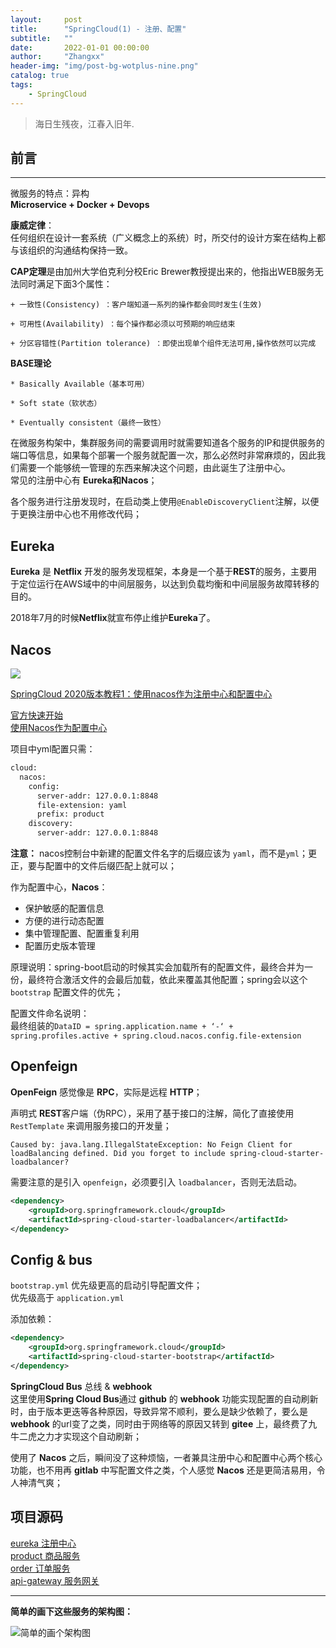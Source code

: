```yaml
---
layout:     post
title:      "SpringCloud(1) - 注册、配置"
subtitle:   ""
date:       2022-01-01 00:00:00
author:     "Zhangxx"
header-img: "img/post-bg-wotplus-nine.png"
catalog: true
tags:
    - SpringCloud
---
```


> 海日生残夜，江春入旧年.

## 前言
---

微服务的特点：异构  
**Microservice + Docker + Devops**

**康威定律**：  
任何组织在设计一套系统（广义概念上的系统）时，所交付的设计方案在结构上都与该组织的沟通结构保持一致。

**CAP定理**是由加州大学伯克利分校Eric Brewer教授提出来的，他指出WEB服务无法同时满足下面3个属性：

    + 一致性(Consistency) ：客户端知道一系列的操作都会同时发生(生效)

    + 可用性(Availability) ：每个操作都必须以可预期的响应结束

    + 分区容错性(Partition tolerance) ：即使出现单个组件无法可用,操作依然可以完成

**BASE理论**

    * Basically Available（基本可用）

    * Soft state（软状态）

    * Eventually consistent（最终一致性）


在微服务构架中，集群服务间的需要调用时就需要知道各个服务的IP和提供服务的端口等信息，如果每个部署一个服务就配置一次，那么必然时非常麻烦的，因此我们需要一个能够统一管理的东西来解决这个问题，由此诞生了注册中心。  
常见的注册中心有 **Eureka和Nacos**；  

各个服务进行注册发现时，在启动类上使用`@EnableDiscoveryClient`注解，以便于更换注册中心也不用修改代码；  


## Eureka

**Eureka** 是 **Netflix** 开发的服务发现框架，本身是一个基于**REST**的服务，主要用于定位运行在AWS域中的中间层服务，以达到负载均衡和中间层服务故障转移的目的。  

2018年7月的时候**Netflix**就宣布停止维护**Eureka**了。  


## Nacos

![](http://zhangxx0.gitee.io/blog_image/springcloud/springcloud-nacos1.png)  

[SpringCloud 2020版本教程1：使用nacos作为注册中心和配置中心](https://forezp.blog.csdn.net/article/details/115632826)  

[官方快速开始](https://nacos.io/zh-cn/docs/quick-start-spring-cloud.html)  
[使用Nacos作为配置中心](https://blog.csdn.net/forezp/article/details/90729945)  

项目中yml配置只需：
```xml
cloud:
  nacos:
    config:
      server-addr: 127.0.0.1:8848
      file-extension: yaml
      prefix: product
    discovery:
      server-addr: 127.0.0.1:8848
```

**注意：** nacos控制台中新建的配置文件名字的后缀应该为 `yaml`，而不是`yml`；更正，要与配置中的文件后缀匹配上就可以；  


作为配置中心，**Nacos**：
- 保护敏感的配置信息
- 方便的进行动态配置
- 集中管理配置、配置重复利用
- 配置历史版本管理

原理说明：spring-boot启动的时候其实会加载所有的配置文件，最终合并为一份，最终符合激活文件的会最后加载，依此来覆盖其他配置；spring会以这个 `bootstrap` 配置文件的优先；

配置文件命名说明：  
最终组装的`DataID = spring.application.name + ‘-‘ + spring.profiles.active + spring.cloud.nacos.config.file-extension`


## Openfeign

**OpenFeign** 感觉像是 **RPC**，实际是远程 **HTTP**；

声明式 **REST**客户端（伪RPC），采用了基于接口的注解，简化了直接使用 `RestTemplate` 来调用服务接口的开发量；  


```
Caused by: java.lang.IllegalStateException: No Feign Client for loadBalancing defined. Did you forget to include spring-cloud-starter-loadbalancer?
```
需要注意的是引入 `openfeign`，必须要引入 `loadbalancer`，否则无法启动。  

```xml
<dependency>
    <groupId>org.springframework.cloud</groupId>
    <artifactId>spring-cloud-starter-loadbalancer</artifactId>
</dependency>
```



## Config & bus

`bootstrap.yml` 优先级更高的启动引导配置文件；  
优先级高于 `application.yml`

添加依赖：
```xml
<dependency>
    <groupId>org.springframework.cloud</groupId>
    <artifactId>spring-cloud-starter-bootstrap</artifactId>
</dependency>
```

**SpringCloud Bus** 总线 & **webhook**  
这里使用**Spring Cloud Bus**通过 **github** 的 **webhook** 功能实现配置的自动刷新时，由于版本更迭等各种原因，导致异常不顺利，要么是缺少依赖了，要么是**webhook** 的url变了之类，同时由于网络等的原因又转到 **gitee** 上，最终费了九牛二虎之力才实现这个自动刷新；  

使用了 **Nacos** 之后，瞬间没了这种烦恼，一者兼具注册中心和配置中心两个核心功能，也不用再 **gitlab** 中写配置文件之类，个人感觉 **Nacos** 还是更简洁易用，令人神清气爽；  


## 项目源码

[eureka 注册中心](https://github.com/zhangxx0/eureka)  
[product 商品服务](https://github.com/zhangxx0/product)  
[order 订单服务](https://github.com/zhangxx0/order)  
[api-gateway 服务网关](https://github.com/zhangxx0/api-gateway)  

---

**简单的画下这些服务的架构图：**  

![简单的画个架构图](http://zhangxx0.gitee.io/blog_image/springcloud/springcloud-first-demo-framework.png)  


